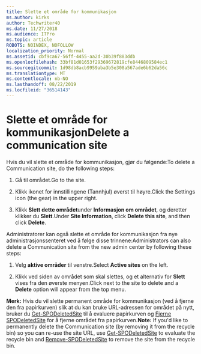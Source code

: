```yaml
---
title: Slette et område for kommunikasjon
ms.author: kirks
author: Techwriter40
ms.date: 11/27/2018
ms.audience: ITPro
ms.topic: article
ROBOTS: NOINDEX, NOFOLLOW
localization_priority: Normal
ms.assetid: cbf9ca67-56ff-4455-aa2d-30b39f883ddb
ms.openlocfilehash: 33bf81d01653f29369672819cfe8446809584ec1
ms.sourcegitcommit: 1d98db8acb9959aba3b5e308a567ade6b62da56c
ms.translationtype: MT
ms.contentlocale: nb-NO
ms.lasthandoff: 08/22/2019
ms.locfileid: "36514143"
---
```

# <a name="delete-a-communication-site"></a><span data-ttu-id="fa22f-102">Slette et område for kommunikasjon</span><span class="sxs-lookup"><span data-stu-id="fa22f-102">Delete a communication site</span></span>

<span data-ttu-id="fa22f-103">Hvis du vil slette et område for kommunikasjon, gjør du følgende:</span><span class="sxs-lookup"><span data-stu-id="fa22f-103">To delete a Communication site, do the following steps:</span></span> 
  
1. <span data-ttu-id="fa22f-104">Gå til området.</span><span class="sxs-lookup"><span data-stu-id="fa22f-104">Go to the site.</span></span> 
  
2. <span data-ttu-id="fa22f-105">Klikk ikonet for innstillingene (Tannhjul) øverst til høyre.</span><span class="sxs-lookup"><span data-stu-id="fa22f-105">Click the Settings icon (the gear) in the upper right.</span></span> 
  
3. <span data-ttu-id="fa22f-106">Klikk **Slett dette området**under **Informasjon om området**, og deretter klikker du **Slett**.</span><span class="sxs-lookup"><span data-stu-id="fa22f-106">Under **Site Information**, click **Delete this site**, and then click **Delete**.</span></span> 
  
<span data-ttu-id="fa22f-107">Administratorer kan også slette et område for kommunikasjon fra nye administrasjonssenteret ved å følge disse trinnene:</span><span class="sxs-lookup"><span data-stu-id="fa22f-107">Administrators can also delete a Communication site from the new admin center by following these steps:</span></span> 
  
1. <span data-ttu-id="fa22f-108">Velg **aktive områder** til venstre.</span><span class="sxs-lookup"><span data-stu-id="fa22f-108">Select **Active sites** on the left.</span></span> 
  
2. <span data-ttu-id="fa22f-109">Klikk ved siden av området som skal slettes, og et alternativ for **Slett** vises fra den øverste menyen.</span><span class="sxs-lookup"><span data-stu-id="fa22f-109">Click next to the site to delete and a **Delete** option will appear from the top menu.</span></span> 
  
 <span data-ttu-id="fa22f-110">**Merk:** Hvis du vil slette permanent område for kommunikasjon (ved å fjerne den fra papirkurven) slik at du kan bruke URL-adressen for området på nytt, bruker du [Get-SPODeletedSite](https://aka.ms/Get-SPODeletedSite) til å evaluere papirkurven og [Fjerne SPODeletedSite](https://aka.ms/Remove-SPODeletedSite) for å fjerne området fra papirkurven.</span><span class="sxs-lookup"><span data-stu-id="fa22f-110">**Note:** If you'd like to permanently delete the Communication site (by removing it from the recycle bin) so you can re-use the site URL, use [Get-SPODeletedSite](https://aka.ms/Get-SPODeletedSite) to evaluate the recycle bin and [Remove-SPODeletedSite](https://aka.ms/Remove-SPODeletedSite) to remove the site from the recycle bin.</span></span> 
  

